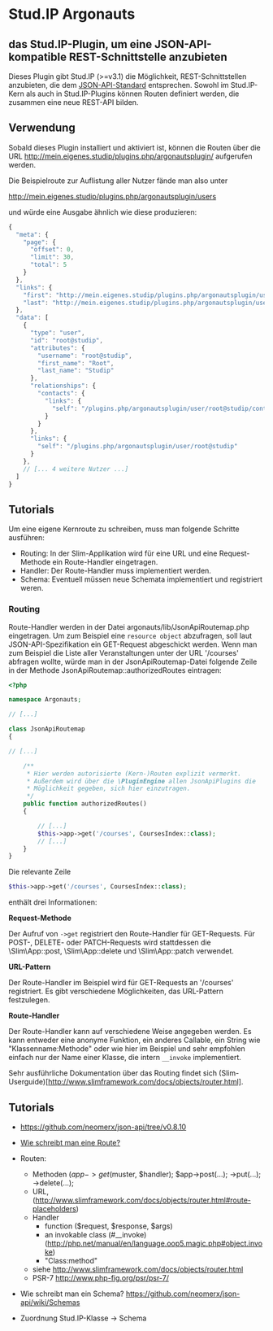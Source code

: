 # Stud.IP Argonauts
## das Stud.IP-Plugin, um eine JSON-API-kompatible REST-Schnittstelle anzubieten

Dieses Plugin gibt Stud.IP (>=v3.1) die Möglichkeit,
REST-Schnittstellen anzubieten, die
dem [JSON-API-Standard](http://jsonapi.org/) entsprechen. Sowohl im
Stud.IP-Kern als auch in Stud.IP-Plugins können Routen definiert
werden, die zusammen eine neue REST-API bilden.

## Verwendung

Sobald dieses Plugin installiert und aktiviert ist, können die Routen
über die URL
http://mein.eigenes.studip/plugins.php/argonautsplugin/<meine route>
aufgerufen werden.

Die Beispielroute zur Auflistung aller Nutzer fände man also unter

http://mein.eigenes.studip/plugins.php/argonautsplugin/users

und würde eine Ausgabe ähnlich wie diese produzieren:

```js
{
  "meta": {
    "page": {
      "offset": 0,
      "limit": 30,
      "total": 5
    }
  },
  "links": {
    "first": "http://mein.eigenes.studip/plugins.php/argonautsplugin/users?page%5Boffset%5D=0&page%5Blimit%5D=30",
    "last": "http://mein.eigenes.studip/plugins.php/argonautsplugin/users?page%5Boffset%5D=0&page%5Blimit%5D=30"
  },
  "data": [
    {
      "type": "user",
      "id": "root@studip",
      "attributes": {
        "username": "root@studip",
        "first_name": "Root",
        "last_name": "Studip"
      },
      "relationships": {
        "contacts": {
          "links": {
            "self": "/plugins.php/argonautsplugin/user/root@studip/contacts"
          }
        }
      },
      "links": {
        "self": "/plugins.php/argonautsplugin/user/root@studip"
      }
    },
    // [... 4 weitere Nutzer ...]
  ]
}
```

## Tutorials

Um eine eigene Kernroute zu schreiben, muss man folgende Schritte
ausführen:

- Routing: In der Slim-Applikation wird für eine URL und eine Request-Methode ein Route-Handler eingetragen.
- Handler: Der Route-Handler muss implementiert werden.
- Schema: Eventuell müssen neue Schemata implementiert und registriert weren.

### Routing

Route-Handler werden in der Datei argonauts/lib/JsonApiRoutemap.php eingetragen. Um zum Beispiel eine `resource object`
abzufragen, soll laut JSON-API-Spezifikation ein GET-Request abgeschickt werden. Wenn man zum Beispiel die Liste aller
Veranstaltungen unter der URL '/courses' abfragen wollte, würde man in der JsonApiRoutemap-Datei folgende Zeile in der
Methode JsonApiRoutemap::authorizedRoutes eintragen:

```php
<?php

namespace Argonauts;

// [...]

class JsonApiRoutemap
{

// [...]

    /**
     * Hier werden autorisierte (Kern-)Routen explizit vermerkt.
     * Außerdem wird über die \PluginEngine allen JsonApiPlugins die
     * Möglichkeit gegeben, sich hier einzutragen.
     */
    public function authorizedRoutes()
    {

        // [...]
        $this->app->get('/courses', CoursesIndex::class);
        // [...]
    }
}
```

Die relevante Zeile

```php
$this->app->get('/courses', CoursesIndex::class);
```

enthält drei Informationen:

**Request-Methode**

Der Aufruf von `->get` registriert den Route-Handler für GET-Requests. Für POST-, DELETE- oder PATCH-Requests wird
stattdessen die \Slim\App::post, \Slim\App::delete und \Slim\App::patch verwendet.

**URL-Pattern**

Der Route-Handler im Beispiel wird für GET-Requests an '/courses' registriert. Es gibt verschiedene Möglichkeiten, das
URL-Pattern festzulegen.

**Route-Handler**

Der Route-Handler kann auf verschiedene Weise angegeben werden. Es kann entweder eine anonyme Funktion, ein anderes
Callable, ein String wie "Klassenname:Methode" oder wie hier im Beispiel und sehr empfohlen einfach nur der Name einer
Klasse, die intern `__invoke` implementiert.

Sehr ausführliche Dokumentation über das Routing findet sich (Slim-Userguide)[http://www.slimframework.com/docs/objects/router.html].

## Tutorials

- https://github.com/neomerx/json-api/tree/v0.8.10



- [Wie schreibt man eine Route?](doc/howto-routes.md)
- Routen:
  - Methoden ($app->get($muster, $handler); $app->post(...); ->put(...); ->delete(...);
  - URL, (http://www.slimframework.com/docs/objects/router.html#route-placeholders)
  - Handler
    - function ($request, $response, $args)
    - an invokable class (#__invoke) (http://php.net/manual/en/language.oop5.magic.php#object.invoke)
    - "Class:method"
  - siehe http://www.slimframework.com/docs/objects/router.html
  - PSR-7  http://www.php-fig.org/psr/psr-7/

- Wie schreibt man ein Schema? https://github.com/neomerx/json-api/wiki/Schemas
- Zuordnung Stud.IP-Klasse -> Schema
